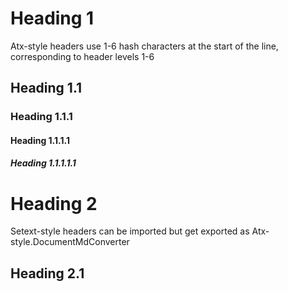 # Heading 1

Atx-style headers use 1-6 hash characters at the start of the line, corresponding to header levels 1-6

## Heading 1.1

### Heading 1.1.1

#### Heading 1.1.1.1

##### Heading 1.1.1.1.1


Heading 2
=========

Setext-style headers can be imported but get exported as Atx-style.DocumentMdConverter

Heading 2.1
-----------
